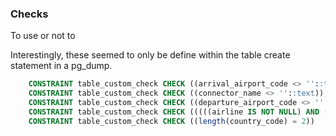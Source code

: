 ### Checks

To use or not to

Interestingly, these seemed to only be define within the table create statement in a pg_dump.

```sql
    CONSTRAINT table_custom_check CHECK ((arrival_airport_code <> ''::text)),
    CONSTRAINT table_custom_check CHECK ((connector_name <> ''::text)),
    CONSTRAINT table_custom_check CHECK ((departure_airport_code <> ''::text))
    CONSTRAINT table_custom_check CHECK (((((airline IS NOT NULL) AND (airline <> ''::text)) OR ((train_company_name IS NOT NULL) AND (train_company_name <> ''::text))) OR ((bus_company_name IS NOT NULL) AND (bus_company_name <> ''::text)))),
    CONSTRAINT table_custom_check CHECK ((length(country_code) = 2))
```

